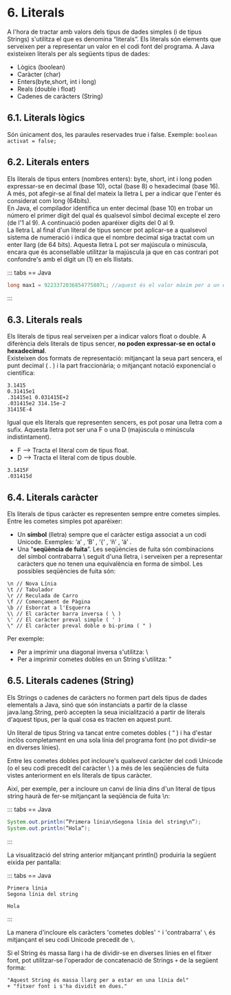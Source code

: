 # 6. Literals

A l'hora de tractar amb valors dels tipus de dades simples (i de tipus Strings) s'utilitza el que es denomina “literals”. Els literals són elements que serveixen per a representar un valor en el codi font del programa. A Java existeixen literals per als següents tipus de dades:

- Lògics (boolean)
- Caràcter (char)
- Enters(byte,short, int i long)
- Reals (double i float)
- Cadenes de caràcters (String)

## 6.1. Literals lògics

Són únicament dos, les paraules reservades true i false. Exemple: `boolean activat = false;`

## 6.2. Literals enters

Els literals de tipus enters (nombres enters): byte, short, int i long poden expressar-se en decimal (base 10), octal (base 8) o hexadecimal (base 16). A més, pot afegir-se al final del mateix la lletra L per a indicar que l'enter és considerat com long (64bits).  
En Java, el compilador identifica un enter decimal (base 10) en trobar un número el primer dígit del qual és qualsevol símbol decimal excepte el zero (de l'1 al 9). A continuació poden aparéixer dígits del 0 al 9.  
La lletra L al final d'un literal de tipus sencer pot aplicar-se a qualsevol sistema de numeració i indica que el nombre decimal siga tractat com un enter llarg (de 64 bits). Aquesta lletra L pot ser majúscula o minúscula, encara que és aconsellable utilitzar la majúscula ja que en cas contrari pot confondre's amb el dígit un (1) en els llistats.

::: tabs
== Java

```java
long max1 = 9223372036854775807L; //aquest és el valor màxim per a un enter llarg
```

:::

## 6.3. Literals reals

Els literals de tipus real serveixen per a indicar valors float o double. A diferència dels literals de tipus sencer, **no poden expressar-se en octal o hexadecimal**.  
Existeixen dos formats de representació: mitjançant la seua part sencera, el punt decimal ( . ) i la part fraccionària; o mitjançant notació exponencial o científica:

```
3.1415
0.31415e1
.31415e1 0.031415E+2
.031415e2 314.15e-2
31415E-4
```

Igual que els literals que representen sencers, es pot posar una lletra com a sufix. Aquesta lletra pot ser una F o una D (majúscula o minúscula indistintament).

- F --> Tracta el literal com de tipus float.
- D --> Tracta el literal com de tipus double.

```
3.1415F
.031415d
```

## 6.4. Literals caràcter

Els literals de tipus caràcter es representen sempre entre cometes simples. Entre les cometes simples pot aparéixer:

- Un **símbol** (lletra) sempre que el caràcter estiga associat a un codi Unicode. Exemples: ‘a’ , ‘B’ , ‘{‘ , ‘ñ’ , ‘á’ .
- Una “**seqüència de fuita**”. Les seqüències de fuita són combinacions del símbol
contrabarra \ seguit d'una lletra, i serveixen per a representar caràcters que no tenen una
equivalència en forma de símbol. Les possibles seqüències de fuita són:

```
\n // Nova Línia
\t // Tabulador
\r // Reculada de Carro
\f // Començament de Pàgina
\b // Esborrat a l'Esquerra
\\ // El caràcter barra inversa ( \ )
\' // El caràcter preval simple ( ' )
\" // El caràcter preval doble o bi-prima ( " )
```

Per exemple:

- Per a imprimir una diagonal inversa s'utilitza: \\
- Per a imprimir cometes dobles en un String s'utilitza: \"

## 6.5. Literals cadenes (String)

Els Strings o cadenes de caràcters no formen part dels tipus de dades elementals a Java, sinó que són instanciats a partir de la classe java.lang.String, però accepten la seua inicialització a partir de literals d'aquest tipus, per la qual cosa es tracten en aquest punt.

Un literal de tipus String va tancat entre cometes dobles ( “ ) i ha d'estar inclòs completament en una sola línia del programa font (no pot dividir-se en diverses línies).

Entre les cometes dobles pot incloure's qualsevol caràcter del codi Unicode (o el seu codi precedit del caràcter \ ) a més de les seqüències de fuita vistes anteriorment en els literals de tipus caràcter.

Així, per exemple, per a incloure un canvi de línia dins d'un literal de tipus string haurà de fer-se mitjançant la seqüència de fuita \n:

::: tabs
== Java

```java
System.out.println(”Primera línia\nSegona línia del string\n”); 
System.out.println(”Hola”);
```

:::

La visualització del string anterior mitjançant println() produiria la següent eixida per pantalla:

::: tabs
== Java

```
Primera línia
Segona línia del string

Hola
```

:::

La manera d'incloure els caràcters 'cometes dobles' `"` i 'contrabarra' `\` és mitjançant el seu codi Unicode precedit de `\`.

Si el String és massa llarg i ha de dividir-se en diverses línies en el fitxer font, pot utilitzar-se l'operador de concatenació de Strings `+` de la següent forma:

```
"Aquest String és massa llarg per a estar en una línia del"
+ "fitxer font i s'ha dividit en dues."
```